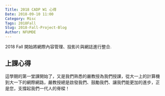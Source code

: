 ```yaml
---
Title: 2018 CADP W1 心得
Date: 2018-09-10 11:00
Category: Misc
Tags: 2018Fall
Slug: 2018-Fall-Project-Blog
Author: NFUMDE
---
```


2018 Fall 開始將網際內容管理、投影片與網誌進行整合.

<!-- PELICAN_END_SUMMARY -->

上課心得
----

這學期的第一堂課開始了，又是我們熟悉的嚴教授為我們授課，從大一上的計算機到大一下的網際網路，嚴教授總是啟發我們、鼓勵我們、讓我們能更加的進步，正是您，支撐起我們一代人的脊樑！